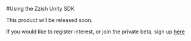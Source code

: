 #Using the Zzish Unity SDK

This product will be released soon.

If you would like to register interest, or join the private beta, sign up [here](https://www.youtube.com/watch?v=dQw4w9WgXcQ)



